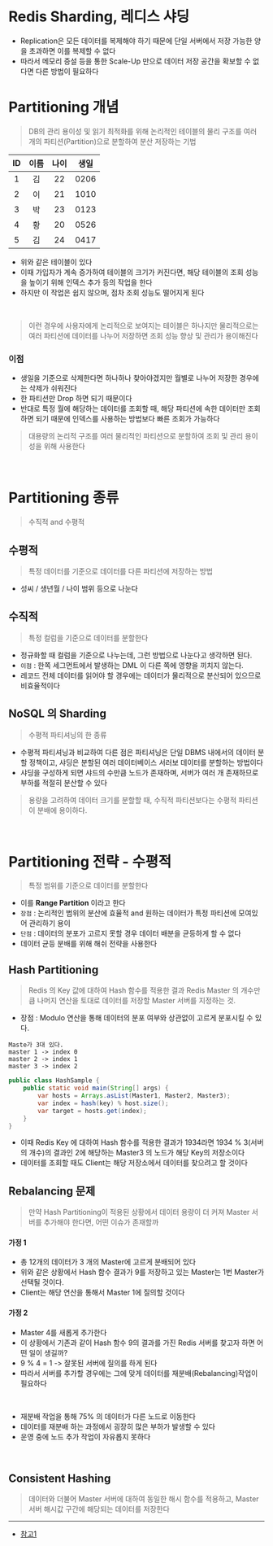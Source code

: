 # Redis Sharding, 레디스 샤딩

* Replication은 모든 데이터를 복제해야 하기 때문에 단일 서버에서 저장 가능한 양을 초과하면 이를 복제할 수 없다
* 따라서 메모리 증설 등을 통한 Scale-Up 만으로 데이터 저장 공간을 확보할 수 없다면 다른 방법이 필요하다

# Partitioning 개념

> DB의 관리 용이성 및 읽기 최적화를 위해 논리적인 테이블의 물리 구조를 여러 개의 파티션(Partition)으로 분할하여 분산 저장하는 기법

| ID  | 이름  | 나이  |  생일   |
|:---:|:---:|:---:|:-----:|
|  1  |  김  | 22  | 0206  |
|  2  |  이  | 21  | 1010  |
|  3  |  박  | 23  | 0123  |
|  4  |  황  | 20  | 0526  |
|  5  |  김  | 24  | 0417  |

* 위와 같은 테이블이 있다
* 이때 가입자가 계속 증가하여 테이블의 크기가 커진다면, 해당 테이블의 조회 성능을 높이기 위해 인덱스 추가 등의 작업을 한다
* 하지만 이 작업은 쉽지 않으며, 점차 조회 성능도 떨어지게 된다

<br>

> 이런 경우에 사용자에게 논리적으로 보여지는 테이블은 하나지만 물리적으로는 여러 파티션에 데이터를 나누어 저장하면 조회 성능 향상 및 관리가 용이해진다

### 이점

* 생일을 기준으로 삭제한다면 하나하나 찾아야겠지만 월별로 나누어 저장한 경우에는 삭제가 쉬워진다
* 한 파티션만 Drop 하면 되기 때문이다
* 반대로 특정 월에 해당하는 데이터를 조회할 때, 해당 파티션에 속한 데이터만 조회하면 되기 때문에 인덱스를 사용하는 방법보다 빠른 조회가 가능하다

> 대용량의 논리적 구조를 여러 물리적인 파티션으로 분할하여 조회 및 관리 용이성을 위해 사용한다

<br>

# Partitioning 종류

> 수직적 and 수평적

## 수평적

> 특정 데이터를 기준으로 데이터를 다른 파티션에 저장하는 방법

* 성씨 / 생년월 / 나이 범위 등으로 나눈다

## 수직적

> 특정 컬럼을 기준으로 데이터를 분할한다

* 정규화할 때 컬럼을 기준으로 나누는데, 그런 방법으로 나눈다고 생각하면 된다.
* `이점` : 한쪽 세그먼트에서 발생하는 DML 이 다른 쪽에 영향을 끼치지 않는다.
* 레코드 전체 데이터를 읽어야 할 경우에는 데이터가 물리적으로 분산되어 있으므로 비효율적이다

## NoSQL 의 Sharding

> 수평적 파티셔닝의 한 종류

* 수평적 파티셔닝과 비교하여 다른 점은 파티셔닝은 단일 DBMS 내에서의 데이터 분할 정책이고, 샤딩은 분할된 여러 데이터베이스 서러보 데이터를 분할하는 방법이다
* 샤딩을 구성하게 되면 샤드의 수만큼 노드가 존재하며, 서버가 여러 개 존재하므로 부하를 적절히 분산할 수 있다

> 용량을 고려하여 데이터 크기를 분할할 때, 수직적 파티션보다는 수평적 파티션이 분배에 용이하다.

<br>

# Partitioning 전략 - 수평적

> 특정 범위를 기준으로 데이터를 분할한다

* 이를 **Range Partition** 이라고 한다
* `장점` : 논리적인 범위의 분산에 효율적 and 원하는 데이터가 특정 파티션에 모여있어 관리하기 용이
* `단점` : 데이터의 분포가 고르지 못할 경우 데이터 배분을 균등하게 할 수 없다
* 데이터 균등 분배를 위해 해쉬 전략을 사용한다

## Hash Partitioning

> Redis 의 Key 값에 대하여 Hash 함수를 적용한 결과 Redis Master 의 개수만큼
> 나머지 연산을 토대로 데이터를 저장할 Master 서버를 지정하는 것.

* 장점 : Modulo 연산을 통해 데이터의 분포 여부와 상관없이 고르게 분포시킬 수 있다.

```
Maste가 3대 있다.
master 1 -> index 0
master 2 -> index 1
master 3 -> index 2
```

```java
public class HashSample {
    public static void main(String[] args) {
        var hosts = Arrays.asList(Master1, Master2, Master3);
        var index = hash(key) % host.size();
        var target = hosts.get(index);
    }
}
```

* 이때 Redis Key 에 대하여 Hash 함수를 적용한 결과가 1934라면 1934 % 3(서버의 개수)의 결과인 2에 해당하는 Master3 의 노드가 해당 Key의 저장소이다
* 데이터를 조회할 때도 Client는 해당 저장소에서 데이터를 찾으려고 할 것이다

## Rebalancing 문제

> 만약 Hash Partitioning이 적용된 상황에서 데이터 용량이 더 커져 Master 서버를 추가해야 한다면,
> 어떤 이슈가 존재할까

#### 가정 1

* 총 12개의 데이터가 3 개의 Master에 고르게 분배되어 있다
* 위와 같은 상황에서 Hash 함수 결과가 9를 저장하고 있는 Master는 1번 Master가 선택될 것이다.
* Client는 해당 연산을 통해서 Master 1에 질의할 것이다

#### 가정 2

* Master 4를 새롭게 추가한다
* 이 상황에서 기존과 같이 Hash 함수 9의 결과를 가진 Redis 서버를 찾고자 하면 어떤 일이 생길까?
* 9 % 4 = 1 -> 잘못된 서버에 질의를 하게 된다
* 따라서 서버를 추가할 경우에는 그에 맞게 데이터를 재분배(Rebalancing)작업이 필요하다

<br>

* 재분배 작업을 통해 75% 의 데이터가 다른 노드로 이동한다
* 데이터를 재분배 하는 과정에서 굉장히 많은 부하가 발생할 수 있다
* 운영 중에 노드 추가 작업이 자유롭지 못하다

<br>

## Consistent Hashing

> 데이터와 더불어 Master 서버에 대하여 동일한 해시 함수를 적용하고,
> Master 서버 해시값 구간에 해당되는 데이터를 저장한다















---

* [참고1](https://cla9.tistory.com/102)